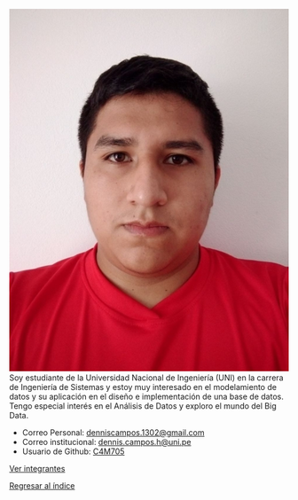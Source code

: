 ![Campos](Campos.jpg)
Soy estudiante de la Universidad Nacional de Ingeniería (UNI) en la carrera de Ingeniería de Sistemas y estoy muy interesado en el modelamiento de datos y su aplicación en el diseño e implementación de una base de datos. Tengo especial interés en el Análisis de Datos y exploro el mundo del Big Data.
- Correo Personal: denniscampos.1302@gmail.com
- Correo institucional: dennis.campos.h@uni.pe
- Usuario de Github: [C4M705](https://github.com/C4M705)

[Ver integrantes](../integrantes.md)

[Regresar al índice](../../README.md)
